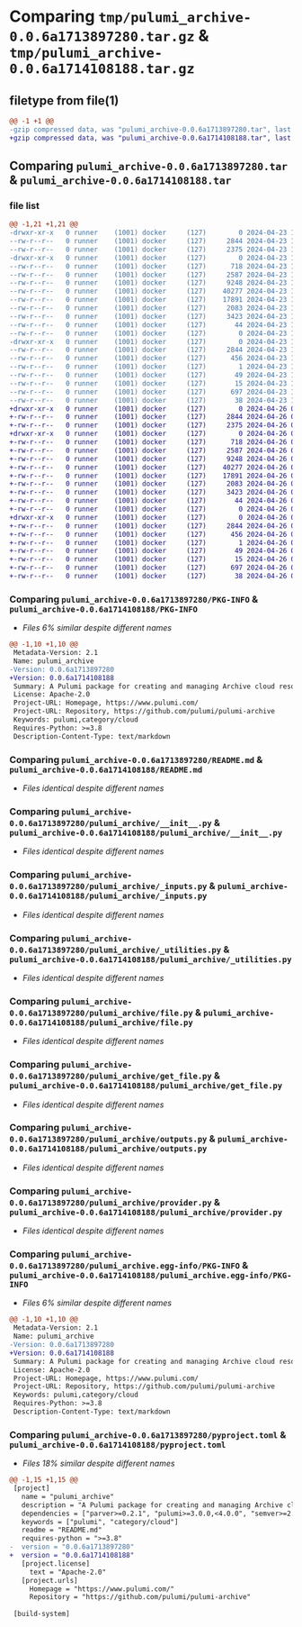 # Comparing `tmp/pulumi_archive-0.0.6a1713897280.tar.gz` & `tmp/pulumi_archive-0.0.6a1714108188.tar.gz`

## filetype from file(1)

```diff
@@ -1 +1 @@
-gzip compressed data, was "pulumi_archive-0.0.6a1713897280.tar", last modified: Tue Apr 23 18:58:09 2024, max compression
+gzip compressed data, was "pulumi_archive-0.0.6a1714108188.tar", last modified: Fri Apr 26 05:12:11 2024, max compression
```

## Comparing `pulumi_archive-0.0.6a1713897280.tar` & `pulumi_archive-0.0.6a1714108188.tar`

### file list

```diff
@@ -1,21 +1,21 @@
-drwxr-xr-x   0 runner    (1001) docker     (127)        0 2024-04-23 18:58:09.433629 pulumi_archive-0.0.6a1713897280/
--rw-r--r--   0 runner    (1001) docker     (127)     2844 2024-04-23 18:58:09.433629 pulumi_archive-0.0.6a1713897280/PKG-INFO
--rw-r--r--   0 runner    (1001) docker     (127)     2375 2024-04-23 18:58:02.000000 pulumi_archive-0.0.6a1713897280/README.md
-drwxr-xr-x   0 runner    (1001) docker     (127)        0 2024-04-23 18:58:09.429628 pulumi_archive-0.0.6a1713897280/pulumi_archive/
--rw-r--r--   0 runner    (1001) docker     (127)      718 2024-04-23 18:58:02.000000 pulumi_archive-0.0.6a1713897280/pulumi_archive/__init__.py
--rw-r--r--   0 runner    (1001) docker     (127)     2587 2024-04-23 18:58:02.000000 pulumi_archive-0.0.6a1713897280/pulumi_archive/_inputs.py
--rw-r--r--   0 runner    (1001) docker     (127)     9248 2024-04-23 18:58:02.000000 pulumi_archive-0.0.6a1713897280/pulumi_archive/_utilities.py
--rw-r--r--   0 runner    (1001) docker     (127)    40277 2024-04-23 18:58:02.000000 pulumi_archive-0.0.6a1713897280/pulumi_archive/file.py
--rw-r--r--   0 runner    (1001) docker     (127)    17891 2024-04-23 18:58:02.000000 pulumi_archive-0.0.6a1713897280/pulumi_archive/get_file.py
--rw-r--r--   0 runner    (1001) docker     (127)     2083 2024-04-23 18:58:02.000000 pulumi_archive-0.0.6a1713897280/pulumi_archive/outputs.py
--rw-r--r--   0 runner    (1001) docker     (127)     3423 2024-04-23 18:58:02.000000 pulumi_archive-0.0.6a1713897280/pulumi_archive/provider.py
--rw-r--r--   0 runner    (1001) docker     (127)       44 2024-04-23 18:58:02.000000 pulumi_archive-0.0.6a1713897280/pulumi_archive/pulumi-plugin.json
--rw-r--r--   0 runner    (1001) docker     (127)        0 2024-04-23 18:58:02.000000 pulumi_archive-0.0.6a1713897280/pulumi_archive/py.typed
-drwxr-xr-x   0 runner    (1001) docker     (127)        0 2024-04-23 18:58:09.433629 pulumi_archive-0.0.6a1713897280/pulumi_archive.egg-info/
--rw-r--r--   0 runner    (1001) docker     (127)     2844 2024-04-23 18:58:09.000000 pulumi_archive-0.0.6a1713897280/pulumi_archive.egg-info/PKG-INFO
--rw-r--r--   0 runner    (1001) docker     (127)      456 2024-04-23 18:58:09.000000 pulumi_archive-0.0.6a1713897280/pulumi_archive.egg-info/SOURCES.txt
--rw-r--r--   0 runner    (1001) docker     (127)        1 2024-04-23 18:58:09.000000 pulumi_archive-0.0.6a1713897280/pulumi_archive.egg-info/dependency_links.txt
--rw-r--r--   0 runner    (1001) docker     (127)       49 2024-04-23 18:58:09.000000 pulumi_archive-0.0.6a1713897280/pulumi_archive.egg-info/requires.txt
--rw-r--r--   0 runner    (1001) docker     (127)       15 2024-04-23 18:58:09.000000 pulumi_archive-0.0.6a1713897280/pulumi_archive.egg-info/top_level.txt
--rw-r--r--   0 runner    (1001) docker     (127)      697 2024-04-23 18:58:02.000000 pulumi_archive-0.0.6a1713897280/pyproject.toml
--rw-r--r--   0 runner    (1001) docker     (127)       38 2024-04-23 18:58:09.433629 pulumi_archive-0.0.6a1713897280/setup.cfg
+drwxr-xr-x   0 runner    (1001) docker     (127)        0 2024-04-26 05:12:10.997572 pulumi_archive-0.0.6a1714108188/
+-rw-r--r--   0 runner    (1001) docker     (127)     2844 2024-04-26 05:12:10.997572 pulumi_archive-0.0.6a1714108188/PKG-INFO
+-rw-r--r--   0 runner    (1001) docker     (127)     2375 2024-04-26 05:12:01.000000 pulumi_archive-0.0.6a1714108188/README.md
+drwxr-xr-x   0 runner    (1001) docker     (127)        0 2024-04-26 05:12:10.997572 pulumi_archive-0.0.6a1714108188/pulumi_archive/
+-rw-r--r--   0 runner    (1001) docker     (127)      718 2024-04-26 05:12:01.000000 pulumi_archive-0.0.6a1714108188/pulumi_archive/__init__.py
+-rw-r--r--   0 runner    (1001) docker     (127)     2587 2024-04-26 05:12:01.000000 pulumi_archive-0.0.6a1714108188/pulumi_archive/_inputs.py
+-rw-r--r--   0 runner    (1001) docker     (127)     9248 2024-04-26 05:12:01.000000 pulumi_archive-0.0.6a1714108188/pulumi_archive/_utilities.py
+-rw-r--r--   0 runner    (1001) docker     (127)    40277 2024-04-26 05:12:01.000000 pulumi_archive-0.0.6a1714108188/pulumi_archive/file.py
+-rw-r--r--   0 runner    (1001) docker     (127)    17891 2024-04-26 05:12:01.000000 pulumi_archive-0.0.6a1714108188/pulumi_archive/get_file.py
+-rw-r--r--   0 runner    (1001) docker     (127)     2083 2024-04-26 05:12:01.000000 pulumi_archive-0.0.6a1714108188/pulumi_archive/outputs.py
+-rw-r--r--   0 runner    (1001) docker     (127)     3423 2024-04-26 05:12:01.000000 pulumi_archive-0.0.6a1714108188/pulumi_archive/provider.py
+-rw-r--r--   0 runner    (1001) docker     (127)       44 2024-04-26 05:12:01.000000 pulumi_archive-0.0.6a1714108188/pulumi_archive/pulumi-plugin.json
+-rw-r--r--   0 runner    (1001) docker     (127)        0 2024-04-26 05:12:01.000000 pulumi_archive-0.0.6a1714108188/pulumi_archive/py.typed
+drwxr-xr-x   0 runner    (1001) docker     (127)        0 2024-04-26 05:12:10.997572 pulumi_archive-0.0.6a1714108188/pulumi_archive.egg-info/
+-rw-r--r--   0 runner    (1001) docker     (127)     2844 2024-04-26 05:12:10.000000 pulumi_archive-0.0.6a1714108188/pulumi_archive.egg-info/PKG-INFO
+-rw-r--r--   0 runner    (1001) docker     (127)      456 2024-04-26 05:12:10.000000 pulumi_archive-0.0.6a1714108188/pulumi_archive.egg-info/SOURCES.txt
+-rw-r--r--   0 runner    (1001) docker     (127)        1 2024-04-26 05:12:10.000000 pulumi_archive-0.0.6a1714108188/pulumi_archive.egg-info/dependency_links.txt
+-rw-r--r--   0 runner    (1001) docker     (127)       49 2024-04-26 05:12:10.000000 pulumi_archive-0.0.6a1714108188/pulumi_archive.egg-info/requires.txt
+-rw-r--r--   0 runner    (1001) docker     (127)       15 2024-04-26 05:12:10.000000 pulumi_archive-0.0.6a1714108188/pulumi_archive.egg-info/top_level.txt
+-rw-r--r--   0 runner    (1001) docker     (127)      697 2024-04-26 05:12:01.000000 pulumi_archive-0.0.6a1714108188/pyproject.toml
+-rw-r--r--   0 runner    (1001) docker     (127)       38 2024-04-26 05:12:10.997572 pulumi_archive-0.0.6a1714108188/setup.cfg
```

### Comparing `pulumi_archive-0.0.6a1713897280/PKG-INFO` & `pulumi_archive-0.0.6a1714108188/PKG-INFO`

 * *Files 6% similar despite different names*

```diff
@@ -1,10 +1,10 @@
 Metadata-Version: 2.1
 Name: pulumi_archive
-Version: 0.0.6a1713897280
+Version: 0.0.6a1714108188
 Summary: A Pulumi package for creating and managing Archive cloud resources.
 License: Apache-2.0
 Project-URL: Homepage, https://www.pulumi.com/
 Project-URL: Repository, https://github.com/pulumi/pulumi-archive
 Keywords: pulumi,category/cloud
 Requires-Python: >=3.8
 Description-Content-Type: text/markdown
```

### Comparing `pulumi_archive-0.0.6a1713897280/README.md` & `pulumi_archive-0.0.6a1714108188/README.md`

 * *Files identical despite different names*

### Comparing `pulumi_archive-0.0.6a1713897280/pulumi_archive/__init__.py` & `pulumi_archive-0.0.6a1714108188/pulumi_archive/__init__.py`

 * *Files identical despite different names*

### Comparing `pulumi_archive-0.0.6a1713897280/pulumi_archive/_inputs.py` & `pulumi_archive-0.0.6a1714108188/pulumi_archive/_inputs.py`

 * *Files identical despite different names*

### Comparing `pulumi_archive-0.0.6a1713897280/pulumi_archive/_utilities.py` & `pulumi_archive-0.0.6a1714108188/pulumi_archive/_utilities.py`

 * *Files identical despite different names*

### Comparing `pulumi_archive-0.0.6a1713897280/pulumi_archive/file.py` & `pulumi_archive-0.0.6a1714108188/pulumi_archive/file.py`

 * *Files identical despite different names*

### Comparing `pulumi_archive-0.0.6a1713897280/pulumi_archive/get_file.py` & `pulumi_archive-0.0.6a1714108188/pulumi_archive/get_file.py`

 * *Files identical despite different names*

### Comparing `pulumi_archive-0.0.6a1713897280/pulumi_archive/outputs.py` & `pulumi_archive-0.0.6a1714108188/pulumi_archive/outputs.py`

 * *Files identical despite different names*

### Comparing `pulumi_archive-0.0.6a1713897280/pulumi_archive/provider.py` & `pulumi_archive-0.0.6a1714108188/pulumi_archive/provider.py`

 * *Files identical despite different names*

### Comparing `pulumi_archive-0.0.6a1713897280/pulumi_archive.egg-info/PKG-INFO` & `pulumi_archive-0.0.6a1714108188/pulumi_archive.egg-info/PKG-INFO`

 * *Files 6% similar despite different names*

```diff
@@ -1,10 +1,10 @@
 Metadata-Version: 2.1
 Name: pulumi_archive
-Version: 0.0.6a1713897280
+Version: 0.0.6a1714108188
 Summary: A Pulumi package for creating and managing Archive cloud resources.
 License: Apache-2.0
 Project-URL: Homepage, https://www.pulumi.com/
 Project-URL: Repository, https://github.com/pulumi/pulumi-archive
 Keywords: pulumi,category/cloud
 Requires-Python: >=3.8
 Description-Content-Type: text/markdown
```

### Comparing `pulumi_archive-0.0.6a1713897280/pyproject.toml` & `pulumi_archive-0.0.6a1714108188/pyproject.toml`

 * *Files 18% similar despite different names*

```diff
@@ -1,15 +1,15 @@
 [project]
   name = "pulumi_archive"
   description = "A Pulumi package for creating and managing Archive cloud resources."
   dependencies = ["parver>=0.2.1", "pulumi>=3.0.0,<4.0.0", "semver>=2.8.1"]
   keywords = ["pulumi", "category/cloud"]
   readme = "README.md"
   requires-python = ">=3.8"
-  version = "0.0.6a1713897280"
+  version = "0.0.6a1714108188"
   [project.license]
     text = "Apache-2.0"
   [project.urls]
     Homepage = "https://www.pulumi.com/"
     Repository = "https://github.com/pulumi/pulumi-archive"
 
 [build-system]
```

